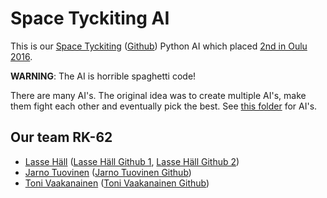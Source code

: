 # Space Tyckiting AI

This is our [Space Tyckiting][space-tyckiting] ([Github][github]) Python AI which placed [2nd in Oulu 2016][results].

**WARNING**: The AI is horrible spaghetti code!

There are many AI's. The original idea was to create multiple AI's, make them fight each other and eventually pick the best. See [this folder](clients/python/tyckiting_client/ai) for AI's.

## Our team RK-62

* [Lasse Häll][lasse] ([Lasse Häll Github 1][lasse-gh1], [Lasse Häll Github 2][lasse-gh2])
* [Jarno Tuovinen][jarno] ([Jarno Tuovinen Github][jarno-gh])
* [Toni Vaakanainen][toni] ([Toni Vaakanainen Github][toni-gh])

[space-tyckiting]: http://spacetyckiting.futurice.com/
[github]: https://github.com/futurice/space-tyckiting
[results]: http://challonge.com/space_tyckiting_oulu
[jarno]: https://www.linkedin.com/in/jarnotuovinen
[jarno-gh]: https://github.com/spedepekka
[toni]: https://www.linkedin.com/in/toni-vaakanainen
[toni-gh]: https://github.com/ToniVaakanainen
[lasse]: https://www.linkedin.com/in/halllasse/
[lasse-gh1]: https://github.com/LasseHall
[lasse-gh2]: https://github.com/domestus
